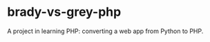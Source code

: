 brady-vs-grey-php
=================

A project in learning PHP: converting a web app from Python to PHP.
